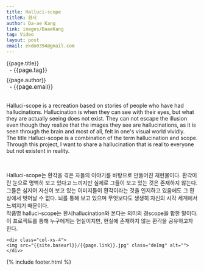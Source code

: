 ```yaml
---
title: Halluci-scope
titleK: 환시
author: Da-ae Kang
link: images/DaaeKang
tag: Video
layout: post
email: ekdo0394@gmail.com
---	
```


<div class="container">

<div class="deDep">
{{page.title}}<br>
<p style="font-size:15px; margin:0px; padding:0px 0px 0px 8px; margin:0px 0px 8px 0px;">- {{page.tag}}</p>
{{page.author}}<br>
<p style="font-size:15px; margin:0px; padding:0px 0px 0px 8px;">- {{page.email}}</p>
</div>

<br>

<div class="det lato">



Halluci-scope is a recreation based on stories of people who have had hallucinations. Hallucination is when they can see with their eyes, but what they are actually seeing does not exist. They can not escape the illusion even though they realize that the images they see are hallucinations, as it is seen through the brain and most of all, felt in one's visual world vividly.
<br>
The title Halluci-scope is a combination of the term hallucination and scope. Through this project, I want to share a hallucination that is real to everyone but not existent in reality.  



</div>

<br>

<div class="noto">

Halluci-scope는 환각을 겪은 자들의 이야기를 바탕으로 만들어진 재현물이다. 환각이란 눈으로 명백히 보고 있다고 느끼지만 실제로 그들이 보고 있는 것은 존재하지 않는다. 그들은 심지어 자신이 보고 있는 이미지들이 환각이라는 것을 인지하고 있음에도 그 환상에서 벗어날 수 없다. 뇌를 통해 보고 있으며 무엇보다도 생생히 자신의 시각 세계에서 느껴지기 때문이다.
<br>
작품명 halluci-scope는 환시hallucination와 본다는 의미의 경scope을 합한 말이다. 이 프로젝트를 통해 누구에게는 현실이지만, 현실에 존재하지 않는 환각을 공유하고자 한다.


</div>

<div class="row noto">
	
	<div class="col-xs-4">
	<img src="{{site.baseurl}}/{{page.link}}.jpg" class="deImg" alt=""></div>
	
</div>

	

</div> 

{% include footer.html %}